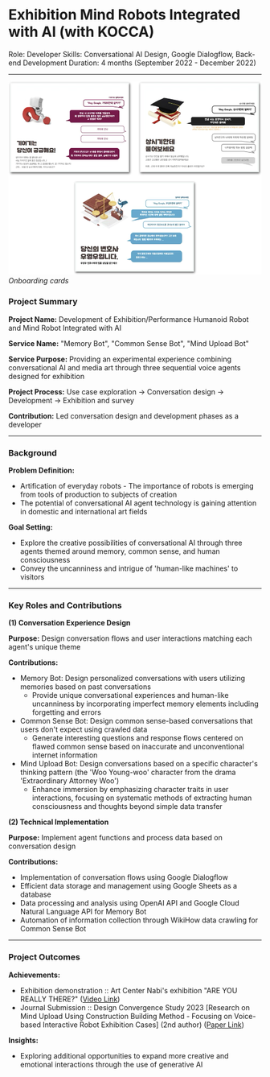 # Exhibition Mind Robots Integrated with AI (with KOCCA)

Role: Developer
Skills: Conversational AI Design, Google Dialogflow, Back-end Development
Duration: 4 months (September 2022 - December 2022)

---

![로봇아트 프로젝트 이미지](/images/mindbot.png)
*Onboarding cards*

### Project Summary

**Project Name:** Development of Exhibition/Performance Humanoid Robot and Mind Robot Integrated with AI

**Service Name:** "Memory Bot", "Common Sense Bot", "Mind Upload Bot"

**Service Purpose:** Providing an experimental experience combining conversational AI and media art through three sequential voice agents designed for exhibition

**Project Process:** Use case exploration → Conversation design → Development → Exhibition and survey

**Contribution:** Led conversation design and development phases as a developer

---

### Background

**Problem Definition:**

- Artification of everyday robots - The importance of robots is emerging from tools of production to subjects of creation
- The potential of conversational AI agent technology is gaining attention in domestic and international art fields

**Goal Setting:**

- Explore the creative possibilities of conversational AI through three agents themed around memory, common sense, and human consciousness
- Convey the uncanniness and intrigue of 'human-like machines' to visitors

---

### **Key Roles and Contributions**

**(1) Conversation Experience Design**

**Purpose:** Design conversation flows and user interactions matching each agent's unique theme

**Contributions:**

- Memory Bot: Design personalized conversations with users utilizing memories based on past conversations
    - Provide unique conversational experiences and human-like uncanniness by incorporating imperfect memory elements including forgetting and errors
- Common Sense Bot: Design common sense-based conversations that users don't expect using crawled data
    - Generate interesting questions and response flows centered on flawed common sense based on inaccurate and unconventional internet information
- Mind Upload Bot: Design conversations based on a specific character's thinking pattern (the 'Woo Young-woo' character from the drama 'Extraordinary Attorney Woo')
    - Enhance immersion by emphasizing character traits in user interactions, focusing on systematic methods of extracting human consciousness and thoughts beyond simple data transfer

**(2) Technical Implementation**

**Purpose:** Implement agent functions and process data based on conversation design

**Contributions:**

- Implementation of conversation flows using Google Dialogflow
- Efficient data storage and management using Google Sheets as a database
- Data processing and analysis using OpenAI API and Google Cloud Natural Language API for Memory Bot
- Automation of information collection through WikiHow data crawling for Common Sense Bot

---

### Project Outcomes

**Achievements:**

- Exhibition demonstration :: Art Center Nabi's exhibition "ARE YOU REALLY THERE?" ([Video Link](https://www.youtube.com/watch?v=tXvo3JLIdPg))
- Journal Submission :: Design Convergence Study 2023 [Research on Mind Upload Using Construction Building Method - Focusing on Voice-based Interactive Robot Exhibition Cases] (2nd author) ([Paper Link](https://kiss.kstudy.com/Detail/Ar?key=4037302))

**Insights:**

- Exploring additional opportunities to expand more creative and emotional interactions through the use of generative AI